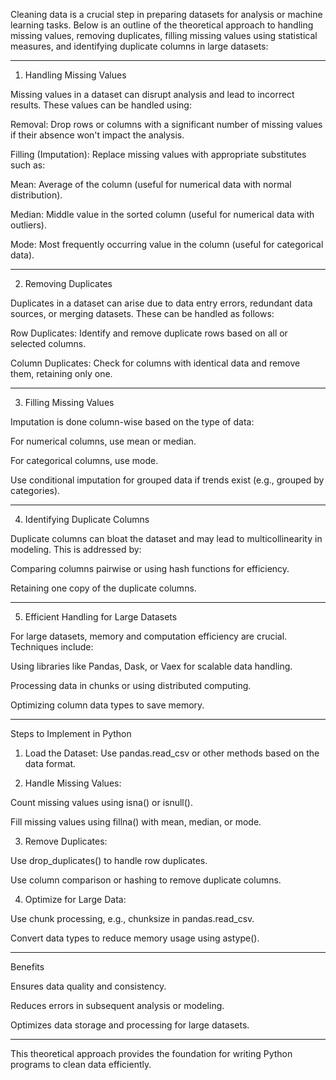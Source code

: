 Cleaning data is a crucial step in preparing datasets for analysis or machine learning tasks. Below is an outline of the theoretical approach to handling missing values, removing duplicates, filling missing values using statistical measures, and identifying duplicate columns in large datasets:


---

1. Handling Missing Values

Missing values in a dataset can disrupt analysis and lead to incorrect results. These values can be handled using:

Removal: Drop rows or columns with a significant number of missing values if their absence won't impact the analysis.

Filling (Imputation): Replace missing values with appropriate substitutes such as:

Mean: Average of the column (useful for numerical data with normal distribution).

Median: Middle value in the sorted column (useful for numerical data with outliers).

Mode: Most frequently occurring value in the column (useful for categorical data).




---

2. Removing Duplicates

Duplicates in a dataset can arise due to data entry errors, redundant data sources, or merging datasets. These can be handled as follows:

Row Duplicates: Identify and remove duplicate rows based on all or selected columns.

Column Duplicates: Check for columns with identical data and remove them, retaining only one.



---

3. Filling Missing Values

Imputation is done column-wise based on the type of data:

For numerical columns, use mean or median.

For categorical columns, use mode.

Use conditional imputation for grouped data if trends exist (e.g., grouped by categories).



---

4. Identifying Duplicate Columns

Duplicate columns can bloat the dataset and may lead to multicollinearity in modeling. This is addressed by:

Comparing columns pairwise or using hash functions for efficiency.

Retaining one copy of the duplicate columns.



---

5. Efficient Handling for Large Datasets

For large datasets, memory and computation efficiency are crucial. Techniques include:

Using libraries like Pandas, Dask, or Vaex for scalable data handling.

Processing data in chunks or using distributed computing.

Optimizing column data types to save memory.



---

Steps to Implement in Python

1. Load the Dataset: Use pandas.read_csv or other methods based on the data format.


2. Handle Missing Values:

Count missing values using isna() or isnull().

Fill missing values using fillna() with mean, median, or mode.



3. Remove Duplicates:

Use drop_duplicates() to handle row duplicates.

Use column comparison or hashing to remove duplicate columns.



4. Optimize for Large Data:

Use chunk processing, e.g., chunksize in pandas.read_csv.

Convert data types to reduce memory usage using astype().





---

Benefits

Ensures data quality and consistency.

Reduces errors in subsequent analysis or modeling.

Optimizes data storage and processing for large datasets.



---

This theoretical approach provides the foundation for writing Python programs to clean data efficiently.
